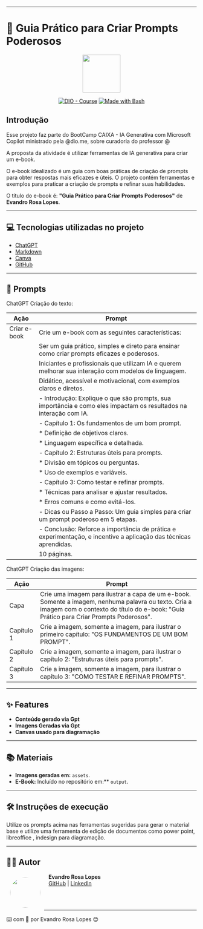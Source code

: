 
---

# 📖 Guia Prático para Criar Prompts Poderosos

<p align="center">
    <img width="100" src=".github/assets/banner.png">
</p>

<p align="center">
<a href="https://dio.me/"><img src="https://img.shields.io/badge/DIO-Course-28DA77?logo=youtube" alt="DIO - Course"></a>
<a href="https://www.gnu.org/software/bash/" title="Go to Bash homepage"><img src="https://img.shields.io/badge/Prompt-Project-blue?logo=gnu-bash&amp;logoColor=white" alt="Made with Bash"></a>
</p>

## Introdução

Esse projeto faz parte do BootCamp CAIXA - IA Generativa com Microsoft Copilot ministrado pela @dio.me, sobre  curadoria do professor @

A proposta da atividade é utilizar ferramentas de IA generativa para criar um e-book.

O e-book idealizado é um guia com boas práticas de criação de prompts para obter respostas mais eficazes e úteis. O projeto contém ferramentas e exemplos para praticar a criação de prompts e refinar suas habilidades.

O título do e-book é: **"Guia Prático para Criar Prompts Poderosos"** de **Evandro Rosa Lopes**.

---

## 💻 Tecnologias utilizadas no projeto

- [ChatGPT](https://chat.openai.com/)
- [Markdown](https://www.markdownguide.org/)
- [Canva](https://www.canva.com/)
- [GitHub](https://github.com)

---
## 🧠 Prompts

ChatGPT Criação do texto:

| Ação        | Prompt                                                                                                                        |
|-------------|-------------------------------------------------------------------------------------------------------------------------------|
| Criar e-book| Crie um e-book com as seguintes características:                                                                              |
|             | Ser um guia prático, simples e direto para ensinar como criar prompts eficazes e poderosos.                                   |
|             | Iniciantes e profissionais que utilizam IA e querem melhorar sua interação com modelos de linguagem.                          |
|             | Didático, acessível e motivacional, com exemplos claros e diretos.                                                            |
|             | - Introdução: Explique o que são prompts, sua importância e como eles impactam os resultados na interação com IA.             |
|             | - Capítulo 1: Os fundamentos de um bom prompt.                                                                                |
|             |   * Definição de objetivos claros.                                                                                            |
|             |   * Linguagem específica e detalhada.                                                                                         |
|             | - Capítulo 2: Estruturas úteis para prompts.                                                                                  |
|             |   * Divisão em tópicos ou perguntas.                                                                                          |
|             |   * Uso de exemplos e variáveis.                                                                                              |
|             | - Capítulo 3: Como testar e refinar prompts.                                                                                  |
|             |   * Técnicas para analisar e ajustar resultados.                                                                              |
|             |   * Erros comuns e como evitá-los.                                                                                            |
|             | - Dicas ou Passo a Passo: Um guia simples para criar um prompt poderoso em 5 etapas.                                          |
|             | - Conclusão: Reforce a importância de prática e experimentação, e incentive a aplicação das técnicas aprendidas.              |
|             | 10 páginas.                                                                                                                   |

ChatGPT Criação das imagens:

| Ação        | Prompt                                                                                               |
|-------------|-----------------------------------------------------------------------------------------------------|
| Capa        | Crie uma imagem para ilustrar a capa de um e-book. Somente a imagem, nenhuma palavra ou texto. Cria a imagem com o contexto do título do e-book: "Guia Prático para Criar Prompts Poderosos". |
| Capítulo 1  | Crie a imagem, somente a imagem, para ilustrar o primeiro capítulo: "OS FUNDAMENTOS DE UM BOM PROMPT". |
| Capítulo 2  | Crie a imagem, somente a imagem, para ilustrar o capítulo 2: "Estruturas úteis para prompts".        |
| Capítulo 3  | Crie a imagem, somente a imagem, para ilustrar o capítulo 3: "COMO TESTAR E REFINAR PROMPTS".        |

---

## ✨ Features

- **Conteúdo gerado via Gpt**
- **Imagens Geradas via Gpt**
- **Canvas usado para diagramação**

---

## 📚 Materiais

- **Imagens geradas em:** `assets`.
- **E-Book:** Incluído no repositório em:** `output`.

---

## 🛠️ Instruções de execução

Utilize os prompts acima nas ferramentas sugeridas para gerar o material base e utilize uma ferramenta de edição de documentos como power point, libreoffice , indesign para diagramação.

---

## 👨‍💻 Autor

<p>
    <img 
      align="left" 
      style="margin: 10px; width: 80px; border-radius: 50%;" 
      src="https://avatars.githubusercontent.com/u/68791659?v=4" 
    />
</p>
      &nbsp;&nbsp;&nbsp;<strong>Evandro Rosa Lopes</strong><br>
      &nbsp;&nbsp;&nbsp;<a href="https://github.com/evandrorl">GitHub</a> | <a href="https://www.linkedin.com/in/evandro-rosa-lopes-0a3913212/">LinkedIn</a>
    </p>
</p>
<br/><br/>

---

⌨️ com 💜 por Evandro Rosa Lopes 😊
